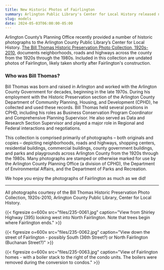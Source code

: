 ```yaml
---
title: New Historic Photos of Fairlington
summary: Arlington Public Library's Center for Local History released new historic photos of Fairlington.
slug: models
date: 2024-05-03T06:00:00-05:00
---
```


Arlington County’s Planning Office recently provided a number of historic photographs to the Arlington County Public Library’s Center for Local History. [The Bill Thomas Historic Preservation Photo Collection, 1920s-2010](https://libraryarchives.arlingtonva.us/Detail/collections/14520), documents neighborhoods, roads and highways across the county from the 1920s through the 1980s. Included in this collection are undated photos of Fairlington, likely taken shortly after Fairlington's construction. 

### Who was Bill Thomas?

Bill Thomas was born and raised in Arlington and worked with the Arlington County Government for decades, beginning in the late 1970s. During his employment with the Historic Preservation section of the Arlington County Department of Community Planning, Housing, and Development (CPHD), he collected and used these records. Bill Thomas held several positions in CPHD, including his roles as Business Conservation Program Coordinator and Comprehensive Planning Supervisor. He also served as Data and Research Section Supervisor and played a major role in Regional and Federal interactions and negotiations. 

This collection is comprised primarily of photographs – both originals and copies – depicting neighborhoods, roads and highways, shopping centers, residential buildings, commercial buildings, county government buildings, and parks and playgrounds across Arlington County from the 1920s through the 1980s. Many photographs are stamped or otherwise marked for use by the Arlington County Planning Office (a division of CPHD), the Department of Environmental Affairs, and the Department of Parks and Recreation. 

We hope you enjoy the photographs of Fairlington as much as we did! 

---

All photographs courtesy of the Bill Thomas Historic Preservation Photo Collection, 1920s-2010, Arlington County Public Library, Center for Local History.

{{< figresize o=600x src="files/235-0061.jpg" caption="View from Shirley Highway (395) looking west into North Fairlington. Note that trees begin where Fairlington ends." >}}

{{< figresize o=600x src="files/235-0062.jpg" caption="View down the street of Fairlington - possibly South (36th Street?) or North Fairlington (Buchanan Street?)" >}}

{{< figresize o=600x src="files/235-0063.jpg" caption="View of Fairlington homes - with a boiler stack to the right of the condo units. The boilers were removed during the conversion to condos." >}}